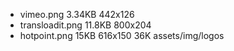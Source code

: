  - vimeo.png 3.34KB 442x126
 - transloadit.png 11.8KB 800x204
 - hotpoint.png 15KB 616x150
 36K	assets/img/logos
